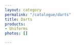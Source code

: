```yaml
---
layout: category
permalink: "/catalogue/darts"
title: Darts
products:
- Uniforms
photos: []

---
```

